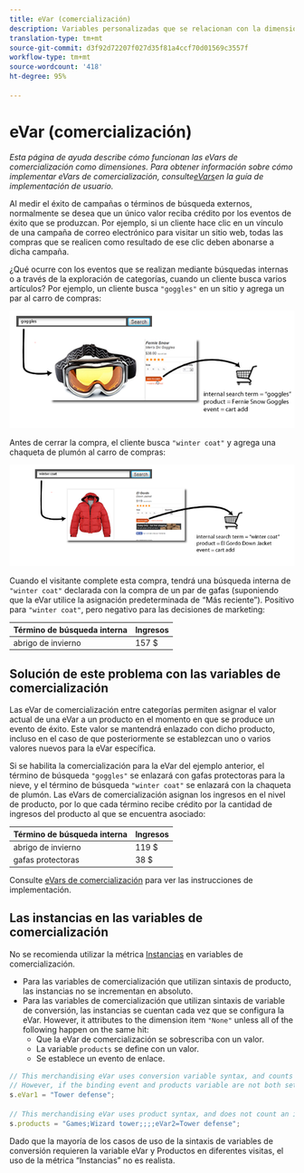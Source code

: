 ```yaml
---
title: eVar (comercialización)
description: Variables personalizadas que se relacionan con la dimensión Productos.
translation-type: tm+mt
source-git-commit: d3f92d72207f027d35f81a4ccf70d01569c3557f
workflow-type: tm+mt
source-wordcount: '418'
ht-degree: 95%

---
```



# eVar (comercialización)

*Esta página de ayuda describe cómo funcionan las eVars de comercialización como dimensiones. Para obtener información sobre cómo implementar eVars de comercialización, consulte[eVars](/help/implement/vars/page-vars/evar.md)en la guía de implementación de usuario.*

Al medir el éxito de campañas o términos de búsqueda externos, normalmente se desea que un único valor reciba crédito por los eventos de éxito que se produzcan. Por ejemplo, si un cliente hace clic en un vínculo de una campaña de correo electrónico para visitar un sitio web, todas las compras que se realicen como resultado de ese clic deben abonarse a dicha campaña.

¿Qué ocurre con los eventos que se realizan mediante búsquedas internas o a través de la exploración de categorías, cuando un cliente busca varios artículos? Por ejemplo, un cliente busca `"goggles"` en un sitio y agrega un par al carro de compras:

![Ejemplo de gafas](assets/merch-example-goggles.png)

Antes de cerrar la compra, el cliente busca `"winter coat"` y agrega una chaqueta de plumón al carro de compras:

![Ejemplo de abrigo](assets/merch-example-coat.png)

Cuando el visitante complete esta compra, tendrá una búsqueda interna de `"winter coat"` declarada con la compra de un par de gafas (suponiendo que la eVar utilice la asignación predeterminada de “Más reciente”). Positivo para `"winter coat"`, pero negativo para las decisiones de marketing:

| Término de búsqueda interna | Ingresos |
|---|---|
| abrigo de invierno | 157 $ |

## Solución de este problema con las variables de comercialización

Las eVar de comercialización entre categorías permiten asignar el valor actual de una eVar a un producto en el momento en que se produce un evento de éxito. Este valor se mantendrá enlazado con dicho producto, incluso en el caso de que posteriormente se establezcan uno o varios valores nuevos para la eVar específica.

Si se habilita la comercialización para la eVar del ejemplo anterior, el término de búsqueda `"goggles"` se enlazará con gafas protectoras para la nieve, y el término de búsqueda `"winter coat"` se enlazará con la chaqueta de plumón.  Las eVars de comercialización asignan los ingresos en el nivel de producto, por lo que cada término recibe crédito por la cantidad de ingresos del producto al que se encuentra asociado:

| Término de búsqueda interna | Ingresos |
|---|---|
| abrigo de invierno | 119 $ |
| gafas protectoras | 38 $ |

Consulte [eVars de comercialización](/help/implement/vars/page-vars/evar-merchandising.md) para ver las instrucciones de implementación.

## Las instancias en las variables de comercialización

No se recomienda utilizar la métrica [Instancias](../metrics/instances.md) en variables de comercialización.

* Para las variables de comercialización que utilizan sintaxis de producto, las instancias no se incrementan en absoluto.
* Para las variables de comercialización que utilizan sintaxis de variable de conversión, las instancias se cuentan cada vez que se configura la eVar. However, it attributes to the dimension item `"None"` unless all of the following happen on the same hit:
   * Que la eVar de comercialización se sobrescriba con un valor.
   * La variable `products` se define con un valor.
   * Se establece un evento de enlace.

```js
// This merchandising eVar uses conversion variable syntax, and counts an instance.
// However, if the binding event and products variable are not both set, the instance attributes to "None".
s.eVar1 = "Tower defense";

// This merchandising eVar uses product syntax, and does not count an instance.
s.products = "Games;Wizard tower;;;;eVar2=Tower defense";
```

Dado que la mayoría de los casos de uso de la sintaxis de variables de conversión requieren la variable eVar y Productos en diferentes visitas, el uso de la métrica “Instancias” no es realista.
